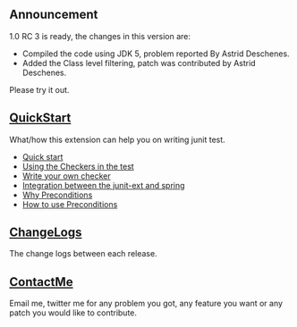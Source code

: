 ## Announcement ##
1.0 RC 3 is ready, the changes in this version are:
  * Compiled the code using JDK 5, problem reported By Astrid Deschenes.
  * Added the Class level filtering, patch was contributed by Astrid Deschenes.


Please try it out.

## [QuickStart](QuickStart.md) ##
What/how this extension can help you on writing junit test.

  * [Quick start](QuickStart.md)
  * [Using the Checkers in the test](UsingCheckers.md)
  * [Write your own checker](WriteYourOwnChecker.md)
  * [Integration between the junit-ext and spring](TestWithSpring.md)
  * [Why Preconditions](Preconditions.md)
  * [How to use Preconditions](HowToUsePrecondtion.md)

## [ChangeLogs](ChangeLogs.md) ##
The change logs between each release.

## [ContactMe](ContactMe.md) ##
Email me, twitter me for any problem you got, any feature you want or any patch you would like to contribute.
